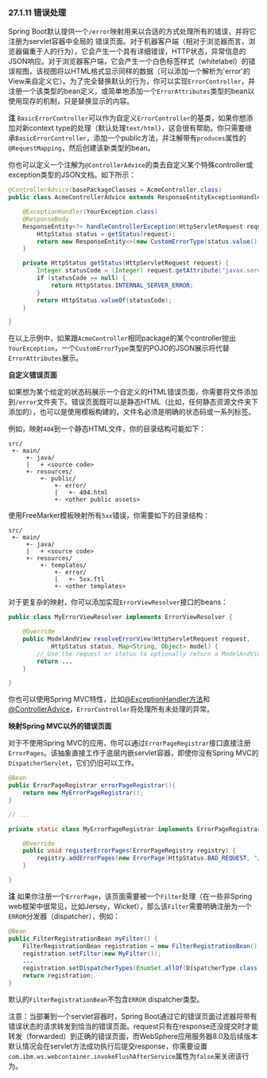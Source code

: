 ### 27.1.11 错误处理

Spring Boot默认提供一个`/error`映射用来以合适的方式处理所有的错误，并将它注册为servlet容器中全局的
错误页面。对于机器客户端（相对于浏览器而言，浏览器偏重于人的行为），它会产生一个具有详细错误，HTTP状态，异常信息的JSON响应。对于浏览器客户端，它会产生一个白色标签样式（whitelabel）的错误视图，该视图将以HTML格式显示同样的数据（可以添加一个解析为'error'的View来自定义它）。为了完全替换默认的行为，你可以实现`ErrorController`，并注册一个该类型的bean定义，或简单地添加一个`ErrorAttributes`类型的bean以使用现存的机制，只是替换显示的内容。

**注** `BasicErrorController`可以作为自定义`ErrorController`的基类，如果你想添加对新context type的处理（默认处理`text/html`），这会很有帮助。你只需要继承`BasicErrorController`，添加一个public方法，并注解带有`produces`属性的`@RequestMapping`，然后创建该新类型的bean。

你也可以定义一个注解为`@ControllerAdvice`的类去自定义某个特殊controller或exception类型的JSON文档。如下所示：
```java
@ControllerAdvice(basePackageClasses = AcmeController.class)
public class AcmeControllerAdvice extends ResponseEntityExceptionHandler {

    @ExceptionHandler(YourException.class)
    @ResponseBody
    ResponseEntity<?> handleControllerException(HttpServletRequest request, Throwable ex) {
        HttpStatus status = getStatus(request);
        return new ResponseEntity<>(new CustomErrorType(status.value(), ex.getMessage()), status);
    }

    private HttpStatus getStatus(HttpServletRequest request) {
        Integer statusCode = (Integer) request.getAttribute("javax.servlet.error.status_code");
        if (statusCode == null) {
            return HttpStatus.INTERNAL_SERVER_ERROR;
        }
        return HttpStatus.valueOf(statusCode);
    }

}
```
在以上示例中，如果跟`AcmeController`相同package的某个controller抛出`YourException`，一个`CustomErrorType`类型的POJO的JSON展示将代替`ErrorAttributes`展示。

**自定义错误页面**

如果想为某个给定的状态码展示一个自定义的HTML错误页面，你需要将文件添加到`/error`文件夹下。错误页面既可以是静态HTML（比如，任何静态资源文件夹下添加的），也可以是使用模板构建的，文件名必须是明确的状态码或一系列标签。

例如，映射`404`到一个静态HTML文件，你的目录结构可能如下：
```properties
src/
 +- main/
     +- java/
     |   + <source code>
     +- resources/
         +- public/
             +- error/
             |   +- 404.html
             +- <other public assets>
```
使用FreeMarker模板映射所有`5xx`错误，你需要如下的目录结构：
```properties
src/
 +- main/
     +- java/
     |   + <source code>
     +- resources/
         +- templates/
             +- error/
             |   +- 5xx.ftl
             +- <other templates>
```
对于更复杂的映射，你可以添加实现`ErrorViewResolver`接口的beans：
```java
public class MyErrorViewResolver implements ErrorViewResolver {

    @Override
    public ModelAndView resolveErrorView(HttpServletRequest request,
            HttpStatus status, Map<String, Object> model) {
        // Use the request or status to optionally return a ModelAndView
        return ...
    }

}
```
你也可以使用Spring MVC特性，比如[@ExceptionHandler方法](https://docs.spring.io/spring/docs/5.0.4.RELEASE/spring-framework-reference/htmlsingle/#mvc-exceptionhandlers)和[@ControllerAdvice](https://docs.spring.io/spring/docs/5.0.4.RELEASE/spring-framework-reference/htmlsingle/#mvc-ann-controller-advice)，`ErrorController`将处理所有未处理的异常。

**映射Spring MVC以外的错误页面**

对于不使用Spring MVC的应用，你可以通过`ErrorPageRegistrar`接口直接注册`ErrorPages`。该抽象直接工作于底层内嵌servlet容器，即使你没有Spring MVC的`DispatcherServlet`，它们仍旧可以工作。
```java
@Bean
public ErrorPageRegistrar errorPageRegistrar(){
    return new MyErrorPageRegistrar();
}

// ...

private static class MyErrorPageRegistrar implements ErrorPageRegistrar {

    @Override
    public void registerErrorPages(ErrorPageRegistry registry) {
        registry.addErrorPages(new ErrorPage(HttpStatus.BAD_REQUEST, "/400"));
    }

}
```
**注** 如果你注册一个`ErrorPage`，该页面需要被一个`Filter`处理（在一些非Spring web框架中很常见，比如Jersey，Wicket），那么该`Filter`需要明确注册为一个`ERROR`分发器（dispatcher），例如：
```java
@Bean
public FilterRegistrationBean myFilter() {
    FilterRegistrationBean registration = new FilterRegistrationBean();
    registration.setFilter(new MyFilter());
    ...
    registration.setDispatcherTypes(EnumSet.allOf(DispatcherType.class));
    return registration;
}
```
默认的`FilterRegistrationBean`不包含`ERROR` dispatcher类型。

注意：当部署到一个servlet容器时，Spring Boot通过它的错误页面过滤器将带有错误状态的请求转发到恰当的错误页面。request只有在response还没提交时才能转发（forwarded）到正确的错误页面，而WebSphere应用服务器8.0及后续版本默认情况会在servlet方法成功执行后提交response，你需要设置`com.ibm.ws.webcontainer.invokeFlushAfterService`属性为`false`来关闭该行为。
